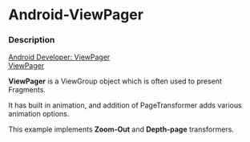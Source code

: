 # Android-ViewPager

<h3>Description</h3>
<a href="https://developer.android.com/training/animation/screen-slide.html">Android Developer: ViewPager</a><br>
<a href="https://developer.android.com/reference/android/support/v4/view/ViewPager.html">ViewPager</a>
<p></p>
<p><b>ViewPager</b> is a ViewGroup object which is often used to present Fragments.</p>
<p> It has built in animation, and addition of PageTransformer adds various animation options.</p>
<p>This example implements <b>Zoom-Out</b> and <b>Depth-page</b> transformers.</p>
